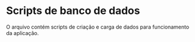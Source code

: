 # Scripts de banco de dados

O arquivo contém scripts de criação e carga de dados para funcionamento da aplicação.
